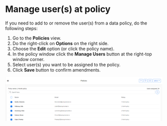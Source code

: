 # Manage user\(s\) at policy

If you need to add to or remove the user\(s\) from a data policy, do the following steps:

1. Go to the **Policies** view.
2. Do the right-click on **Options** on the right side.
3. Choose the **Edit** option \(or click the policy name\).
4. In the policy window click the **Manage Users** button at the right-top window corner. 
5. Select  user\(s\) you want to be assigned to the policy.
6. Click **Save** button to confirm amendments.

![](../../.gitbook/assets/kodo-cloud-administration-policies03.png)


